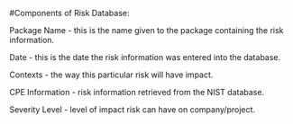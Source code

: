 #Components of Risk Database:

Package Name - this is the name given to the package containing the risk information.

Date - this is the date the risk information was entered into the database.

Contexts - the way this particular risk will have impact.

CPE Information - risk information retrieved from the NIST database.

Severity Level - level of impact risk can have on company/project.
